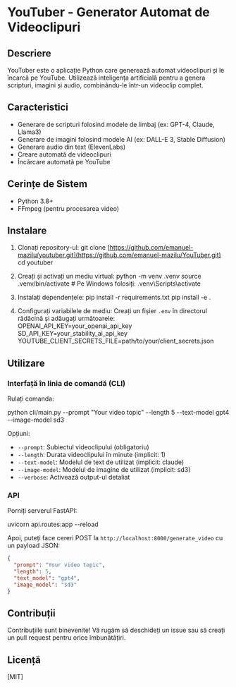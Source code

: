 # YouTuber - Generator Automat de Videoclipuri

## Descriere

YouTuber este o aplicație Python care generează automat videoclipuri și le încarcă pe YouTube. Utilizează inteligența artificială pentru a genera scripturi, imagini și audio, combinându-le într-un videoclip complet.

## Caracteristici

- Generare de scripturi folosind modele de limbaj (ex: GPT-4, Claude, Llama3)
- Generare de imagini folosind modele AI (ex: DALL-E 3, Stable Diffusion)
- Generare audio din text (ElevenLabs)
- Creare automată de videoclipuri
- Încărcare automată pe YouTube

## Cerințe de Sistem

- Python 3.8+
- FFmpeg (pentru procesarea video)

## Instalare

1. Clonați repository-ul:
git clone [https://github.com/emanuel-mazilu/youtuber.git](https://github.com/emanuel-mazilu/YouTuber.git)
cd youtuber

2. Creați și activați un mediu virtual:
python -m venv .venv
source .venv/bin/activate # Pe Windows folosiți: .venv\Scripts\activate

3. Instalați dependențele:
pip install -r requirements.txt
pip install -e .

4. Configurați variabilele de mediu:
Creați un fișier `.env` în directorul rădăcină și adăugați următoarele:
OPENAI_API_KEY=your_openai_api_key
SD_API_KEY=your_stability_ai_api_key
YOUTUBE_CLIENT_SECRETS_FILE=path/to/your/client_secrets.json

## Utilizare

### Interfață în linia de comandă (CLI)

Rulați comanda:

python cli/main.py --prompt "Your video topic" --length 5 --text-model gpt4 --image-model sd3


Opțiuni:
- `--prompt`: Subiectul videoclipului (obligatoriu)
- `--length`: Durata videoclipului în minute (implicit: 1)
- `--text-model`: Modelul de text de utilizat (implicit: claude)
- `--image-model`: Modelul de imagine de utilizat (implicit: sd3)
- `--verbose`: Activează output-ul detaliat

### API

Porniți serverul FastAPI:

uvicorn api.routes:app --reload

Apoi, puteți face cereri POST la `http://localhost:8000/generate_video` cu un payload JSON:

```json
{
  "prompt": "Your video topic",
  "length": 5,
  "text_model": "gpt4",
  "image_model": "sd3"
}
```

## Contribuții
Contribuțiile sunt binevenite! Vă rugăm să deschideți un issue sau să creați un pull request pentru orice îmbunătățiri.

## Licență
[MIT]

